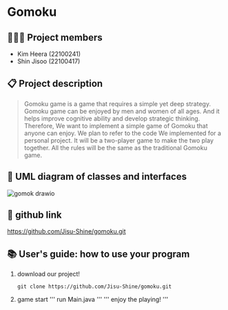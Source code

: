 # Gomoku

## 👩🏻‍💻 Project members
- Kim Heera (22100241)
- Shin Jisoo (22100417)

## 📋 Project description
> Gomoku game is a game that requires a simple yet deep strategy. Gomoku game can be enjoyed by men and women of all ages. And it helps improve cognitive ability and develop strategic thinking. Therefore, We want to implement a simple game of Gomoku that anyone can enjoy. We plan to refer to the code We implemented for a personal project. It will be a two-player game to make the two play together. All the rules will be the same as the traditional Gomoku game.

## 📝 UML diagram of classes and interfaces
![gomok drawio](https://github.com/Jisu-Shine/gomoku/assets/91535597/18675b38-3bde-4097-b1da-d5ec82f60507)

## 🔗 github link
<https://github.com/Jisu-Shine/gomoku.git>
  
## 📚 User's guide: how to use your program
1. download our project!

   
   ```
   git clone https://github.com/Jisu-Shine/gomoku.git
   ```

  
3. game start
   '''
   run Main.java
   '''
   '''
   enjoy the playing!
   '''

